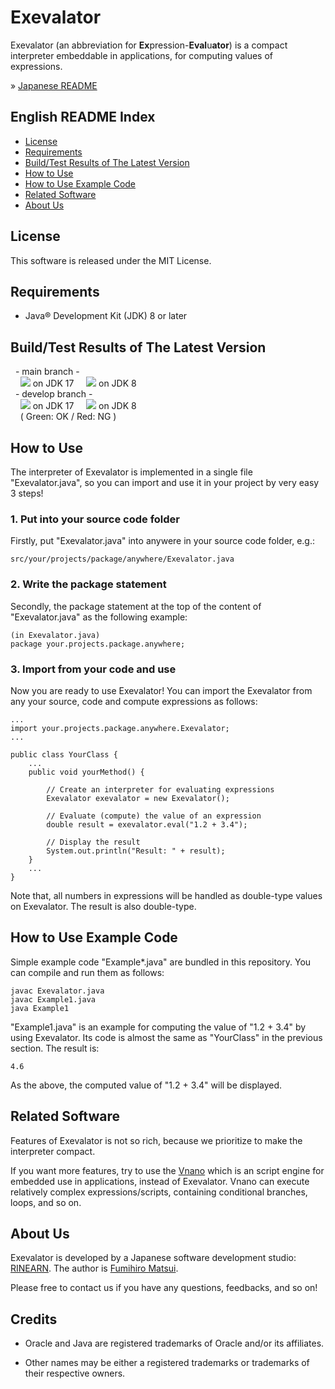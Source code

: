 # Exevalator

Exevalator (an abbreviation for **Ex**pression-**Eval**u**ator**) is a compact interpreter embeddable in applications, for computing values of expressions.

&raquo; [Japanese README](./README_JAPANESE.md)


## English README Index
- <a href="#license">License</a>
- <a href="#requirements">Requirements</a>
- <a href="#test">Build/Test Results of The Latest Version</a>
- <a href="#how-to-use">How to Use</a>
- <a href="#how-to-use-example-code">How to Use Example Code</a>
- <a href="#related">Related Software</a>
- <a href="#about-us">About Us</a>


<a id="license"></a>
## License

This software is released under the MIT License.


<a id="requirements"></a>
## Requirements

* Java&reg; Development Kit (JDK) 8 or later


<a id="test"></a>
## Build/Test Results of The Latest Version

&nbsp;&nbsp;- main branch -
<br />
&nbsp;&nbsp;&nbsp;&nbsp;![](https://github.com/RINEARN/exevalator/workflows/Standard%20Build%2FTest%20CI/badge.svg?branch=main) on JDK 17
&nbsp;&nbsp;&nbsp;&nbsp;![](https://github.com/RINEARN/exevalator/workflows/Old-Env%20Build%2FTest%20CI/badge.svg?branch=main) on JDK 8
<br />
&nbsp;&nbsp;- develop branch -
<br />
&nbsp;&nbsp;&nbsp;&nbsp;![](https://github.com/RINEARN/exevalator/workflows/Standard%20Build%2FTest%20CI/badge.svg?branch=develop) on JDK 17
&nbsp;&nbsp;&nbsp;&nbsp;![](https://github.com/RINEARN/exevalator/workflows/Old-Env%20Build%2FTest%20CI/badge.svg?branch=develop) on JDK 8
<br />
&nbsp;&nbsp;&nbsp;&nbsp;( Green: OK / Red: NG )


<a id="how-to-use"></a>
## How to Use

The interpreter of Exevalator is implemented in a single file "Exevalator.java", so you can import and use it in your project by very easy 3 steps!

### 1. Put into your source code folder

Firstly, put "Exevalator.java" into anywere in your source code folder, e.g.:

	src/your/projects/package/anywhere/Exevalator.java

### 2. Write the package statement

Secondly, the package statement at the top of the content of "Exevalator.java" as the following example:

	(in Exevalator.java)
	package your.projects.package.anywhere;

### 3. Import from your code and use

Now you are ready to use Exevalator! You can import the Exevalator from any your source, code and compute expressions as follows:

	...
	import your.projects.package.anywhere.Exevalator;
	...

	public class YourClass {
		...
		public void yourMethod() {
			
			// Create an interpreter for evaluating expressions
			Exevalator exevalator = new Exevalator();

			// Evaluate (compute) the value of an expression
			double result = exevalator.eval("1.2 + 3.4");
			
			// Display the result
			System.out.println("Result: " + result);
		}
		...
	}

Note that, all numbers in expressions will be handled as double-type values on Exevalator.
The result is also double-type.


<a id="how-to-use-example-code"></a>
## How to Use Example Code

Simple example code "Example*.java" are bundled in this repository. You can compile and run them as follows:

	javac Exevalator.java
	javac Example1.java
	java Example1

"Example1.java" is an example for computing the value of "1.2 + 3.4" by using Exevalator. Its code is almost the same as "YourClass" in the previous section. The result is:

	4.6

As the above, the computed value of "1.2 + 3.4" will be displayed.


<a id="related"></a>
## Related Software

Features of Exevalator is not so rich, because we prioritize to make the interpreter compact.

If you want more features, try to use the [Vnano](https://github.com/RINEARN/vnano) which is an script engine for embedded use in applications, instead of Exevalator.
Vnano can execute relatively complex expressions/scripts, containing conditional branches, loops, and so on.


<a id="about-us"></a>
## About Us

Exevalator is developed by a Japanese software development studio: [RINEARN](https://www.rinearn.com/). The author is [Fumihiro Matsui](https://fumihiro-matsui.xnea.net/).

Please free to contact us if you have any questions, feedbacks, and so on!


<a id="credits"></a>
## Credits

- Oracle and Java are registered trademarks of Oracle and/or its affiliates. 

- Other names may be either a registered trademarks or trademarks of their respective owners. 


